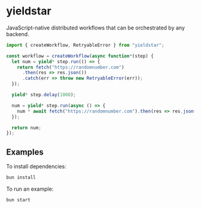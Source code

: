 # yieldstar

JavaScript-native distributed workflows that can be orchestrated by any backend.

```ts
import { createWorkflow, RetryableError } from "yieldstar";

const workflow = createWorkflow(async function*(step) {
  let num = yield* step.run(() => {
    return fetch("https://randomnumber.com")
      .then(res => res.json())
      .catch(err => throw new RetryableError(err));
  });

  yield* step.delay(1000);

  num = yield* step.run(async () => {
    num * await fetch("https://randomnumber.com").then(res => res.json());
  });

  return num;
});
```

## Examples

To install dependencies:

```bash
bun install
```

To run an example:

```bash
bun start
```

